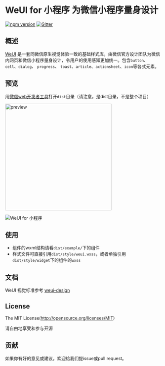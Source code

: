 WeUI for 小程序 为微信小程序量身设计  
=====

[![npm version](https://img.shields.io/npm/v/weui-wxss.svg)](https://www.npmjs.org/package/weui-wxss)
[![Gitter](https://badges.gitter.im/weui/weui.svg)](https://gitter.im/weui/weui?utm_source=badge&utm_medium=badge&utm_campaign=pr-badge)

## 概述

[WeUI](https://github.com/weui/weui) 是一套同微信原生视觉体验一致的基础样式库，由微信官方设计团队为微信内网页和微信小程序量身设计，令用户的使用感知更加统一。包含`button`、`cell`、`dialog`、 `progress`、 `toast`、`article`、`actionsheet`、`icon`等各式元素。


## 预览
用[微信web开发者工具](https://mp.weixin.qq.com/debug/wxadoc/dev/devtools/download.html)打开`dist`目录（请注意，是dist目录，不是整个项目）

<img src='https://cloud.githubusercontent.com/assets/2395166/20168869/48a75b02-a75f-11e6-89aa-503d65c8ad8e.png' width='344' alt='preview' />

![WeUI for 小程序](https://user-images.githubusercontent.com/2395166/29502325-ada080f6-8661-11e7-94c2-23d638210f45.jpg)


## 使用

- 组件的wxml结构请看`dist/example/`下的组件
- 样式文件可直接引用`dist/style/weui.wxss`，或者单独引用`dist/style/widget`下的组件的`wxss`


## 文档

WeUI 视觉标准参考 [weui-design](https://github.com/weui/weui-design)


## License
The MIT License(http://opensource.org/licenses/MIT)

请自由地享受和参与开源


## 贡献

如果你有好的意见或建议，欢迎给我们提issue或pull request。
